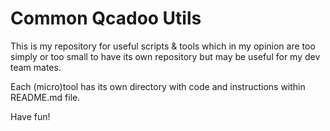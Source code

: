 Common Qcadoo Utils
==========

This is my repository for useful scripts & tools which in my opinion are too simply or too small to have its own repository but may be useful for my dev team mates.

Each (micro)tool has its own directory with code and instructions within README.md file.

Have fun!

